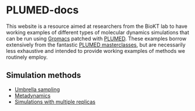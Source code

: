 # PLUMED-docs
This website is a resource aimed at researchers from the BioKT lab
to have working examples of different types of molecular dynamics
simulations that can be run using [Gromacs](https://www.gromacs.org/)
 patched with [PLUMED](https://www.plumed.org/). These examples
borrow extensively from the fantastic
[PLUMED masterclasses](https://www.plumed.org/masterclass), but are
necessarily less exhaustive and intended to provide working examples
of methods we routinely employ.

## Simulation methods
* [Umbrella sampling](docs/umbrella.md)
* [Metadynamics](docs/metadynamics.md)
* [Simulations with multiple replicas](docs/replicas.md)
